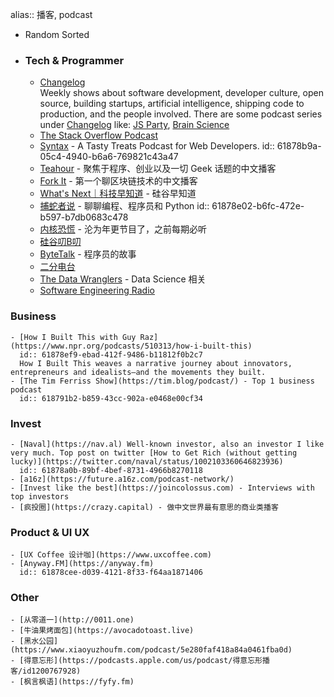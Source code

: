alias:: 播客, podcast

- Random Sorted
- ### Tech & Programmer
	- [Changelog](https://changelog.com/podcasts)  
	  Weekly shows about software development, developer culture, open source, building startups, artificial intelligence, shipping code to production, and the people involved.
	  There are some podcast series under [Changelog](https://changelog.com/podcasts) like: [JS Party](https://changelog.com/jsparty), [Brain Science](https://changelog.com/brainscience)
	- [The Stack Overflow Podcast](https://stackoverflow.blog/podcast/)
	- [Syntax](https://syntax.fm) - A Tasty Treats Podcast for Web Developers.
	  id:: 61878b9a-05c4-4940-b6a6-769821c43a47
	- [Teahour](https://teahour.fm) - 聚焦于程序、创业以及一切 Geek 话题的中文播客
	- [Fork It](https://forkit.fm) - 第一个聊区块链技术的中文播客
	- [What's Next｜科技早知道](https://guiguzaozhidao.fireside.fm) - 硅谷早知道
	- [捕蛇者说](https://pythonhunter.org) - 聊聊编程、程序员和 Python
	  id:: 61878e02-b6fc-472e-b597-b7db0683c478
	- [内核恐慌](https://pan.icu) - 沦为年更节目了，之前每期必听
	- [硅谷叨B叨](https://www.xiaoyuzhoufm.com/podcast/5eba46f5418a84a0461e0bf4)
	- [ByteTalk](https://bytetalk.fm) - 程序员的故事
	- [二分电台](https://binary.2bab.me)
	- [The Data Wranglers](https://www.trifacta.com/podcast/) - Data Science 相关
	- [Software Engineering Radio](https://www.se-radio.net)
### Business
	- [How I Built This with Guy Raz](https://www.npr.org/podcasts/510313/how-i-built-this)
	  id:: 61878ef9-ebad-412f-9486-b11812f0b2c7
	  How I Built This weaves a narrative journey about innovators, entrepreneurs and idealists—and the movements they built.
	- [The Tim Ferriss Show](https://tim.blog/podcast/) - Top 1 business podcast
	  id:: 618791b2-b859-43cc-902a-e0468e00cf34
### Invest
	- [Naval](https://nav.al) Well-known investor, also an investor I like very much. Top post on twitter [How to Get Rich (without getting lucky)](https://twitter.com/naval/status/1002103360646823936)
	  id:: 61878a0b-89bf-4bef-8731-4966b8270118
	- [a16z](https://future.a16z.com/podcast-network/)
	- [Invest like the best](https://joincolossus.com) - Interviews with top investors
	- [疯投圈](https://crazy.capital) - 做中文世界最有意思的商业类播客
### Product & UI UX
	- [UX Coffee 设计咖](https://www.uxcoffee.com)
	- [Anyway.FM](https://anyway.fm)
	  id:: 61878cee-d039-4121-8f33-f64aa1871406
### Other
	- [从零道一](http://0011.one)
	- [牛油果烤面包](https://avocadotoast.live)
	- [黑水公园](https://www.xiaoyuzhoufm.com/podcast/5e280faf418a84a0461fba0d)
	- [得意忘形](https://podcasts.apple.com/us/podcast/得意忘形播客/id1200767928)
	- [枫言枫语](https://fyfy.fm)